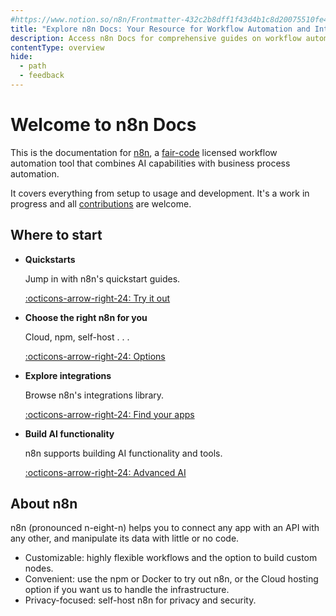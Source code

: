 ```yaml
---
#https://www.notion.so/n8n/Frontmatter-432c2b8dff1f43d4b1c8d20075510fe4
title: "Explore n8n Docs: Your Resource for Workflow Automation and Integrations"
description: Access n8n Docs for comprehensive guides on workflow automation and integrations. Learn how to integrate apps and enhance your automation capabilities.
contentType: overview
hide:
  - path
  - feedback
---
```


# Welcome to n8n Docs


This is the documentation for [n8n](https://n8n.io/), a [fair-code](https://faircode.io) licensed workflow automation tool that combines AI capabilities with business process automation.

It covers everything from setup to usage and development. It's a work in progress and all [contributions](/help-community/contributing.md) are welcome.


## Where to start

<div class="grid cards" markdown>

-   __Quickstarts__

    Jump in with n8n's quickstart guides.

    [:octicons-arrow-right-24: Try it out](/try-it-out/index.md)

-   __Choose the right n8n for you__

	Cloud, npm, self-host . . . 

    [:octicons-arrow-right-24: Options](/choose-n8n.md)


-   __Explore integrations__

    Browse n8n's integrations library.

    [:octicons-arrow-right-24: Find your apps](/integrations/index.md)

-   __Build AI functionality__

    n8n supports building AI functionality and tools.

    [:octicons-arrow-right-24: Advanced AI](/advanced-ai/index.md)    
</div>

## About n8n

n8n (pronounced n-eight-n) helps you to connect any app with an API with any other, and manipulate its data with little or no code.

* Customizable: highly flexible workflows and the option to build custom nodes.
* Convenient: use the npm or Docker to try out n8n, or the Cloud hosting option if you want us to handle the infrastructure.
* Privacy-focused: self-host n8n for privacy and security.
